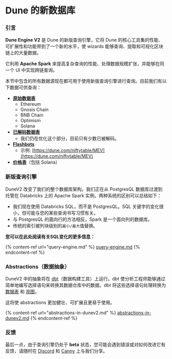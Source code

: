 # Dune 的新数据库

### **引言**

**Dune Engine V2** 是 Dune 的新版查询引擎，它将 Dune 的核心工具集的性能、可扩展性和功能带到了一个新的水平，使 wizards 能够查询、提取和可视化区块链上的大量数据。

它利用 **Apache Spark** 来提高复杂查询的性能、处理数据规模扩张，并能够在同一个 UI 中实现跨链查询。

本节中包含的所有数据源现在都可用于使用新版查询引擎进行查询。目前我们有以下数据可供查询：

* ****[**原始数据表**](../../data-tables/data-tables/raw-data/)****
  * Ethereum
  * Gnosis Chain
  * BNB Chain
  * Optimism
  * Solana
* ****[**已解码数据表**](../../data-tables/data-tables/decoded-data.md)****
  * 我们仍在优化这个部分，目前只有少数已被解码。
* ****[**Flashbots**](../../data-tables/data-tables/community-data/flashbots.md)****
  * 示例: [https://dune.com/niftytable/MEV](https://dune.com/niftytable/MEV)
* ****[**价格表**](../../data-tables/data-tables/prices.md)****（包括 Solana）

### 新版查询引擎

DuneV2 改变了我们的整个数据库架构。我们正在从 PostgresQL 数据库过渡到托管在 Databricks 上的 Apache Spark 实例。两种系统的区别可以总结如下：

* 我们现在使用 Databricks SQL，而不是 PostgresQL。SQL 关键字的变化很小，但可能与您的某些查询书写习惯有关。&#x20;
* 与 PostgresQL 的面向行的方法相反，Spark 是一个面向列的数据库。
* 传统的索引被列块级别的`最小/最大`值替换。

**您可以在此处阅读有关SQL变化的更多信息：**

{% content-ref url="query-engine.md" %}
[query-engine.md](query-engine.md)
{% endcontent-ref %}

### Abstractions（数据抽象）

DuneV2 中的抽象将在 [dbt](https://docs.getdbt.com/docs/introduction)（数据构建工具）上运行。dbt 使分析工程师能够通过简单地编写选择语句来转换其数据仓库中的数据。dbt 将这些选择语句处理转换为 [数据表](https://docs.getdbt.com/terms/table) 和 [视图](https://docs.getdbt.com/terms/view)。

这将使 abstractions 更加健壮、可扩展且更易于使用。

{% content-ref url="abstractions-in-dunev2.md" %}
[abstractions-in-dunev2.md](abstractions-in-dunev2.md)
{% endcontent-ref %}

### 反馈

最后一点，由于查询引擎仍处于 **beta** 状态，您可能会遇到错误或对如何改进它有反馈，请随时在 [Discord](https://discord.com/invite/ErrzwBz) 和 [Canny](https://dune.canny.io/) 上与我们分享。
